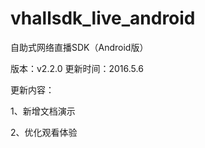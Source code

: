 # vhallsdk_live_android
自助式网络直播SDK（Android版）

版本：v2.2.0  更新时间：2016.5.6

更新内容：

   1、新增文档演示
   
   2、优化观看体验
